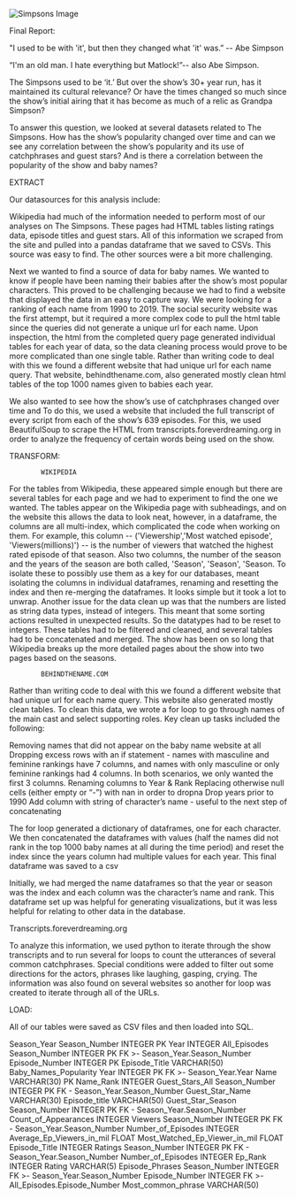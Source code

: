 ![Simpsons Image](https://files.slack.com/files-pri/T01A3845EPK-F01GGJSFYUD/image.png)


Final Report:

"I used to be with 'it', but then they changed what 'it' was.” -- Abe Simpson

“I'm an old man. I hate everything but Matlock!”-- also Abe Simpson.

The Simpsons used to be ‘it.’ But over the show’s 30+ year run, has it maintained its cultural relevance? Or have the times changed so much since the show’s initial airing that it has become as much of a relic as Grandpa Simpson?

To answer this question, we looked at several datasets related to The Simpsons. How has the show’s popularity changed over time and can we see any correlation between the show’s popularity and its use of catchphrases and guest stars? And is there a correlation between the popularity of the show and baby names?


EXTRACT

Our datasources for this analysis include:

Wikipedia had much of the information needed to perform most of our analyses on The Simpsons. These pages had HTML tables listing ratings data, episode titles and guest stars. All of this information we scraped from the site and pulled into a pandas dataframe that we saved to CSVs. This source was easy to find. The other sources were a bit more challenging.

Next we wanted to find a source of data for baby names. We wanted to know if people have been naming their babies after the show’s most popular characters. This proved to be challenging because we had to find a website that displayed the data in an easy to capture way. We were looking for a ranking of each name from 1990 to 2019. The social security website was the first attempt, but it required a more complex code to pull the html table since the queries did not generate a unique url for each name. Upon inspection, the html from the completed query page generated individual tables for each year of data, so the data cleaning process would prove to be more complicated than one single table. Rather than writing code to deal with this we found a different website that had unique url for each name query. That website, behindthename.com, also generated mostly clean html tables of the top 1000 names given to babies each year.

We also wanted to see how the show’s use of catchphrases changed over time and 
To do this, we used a website that included the full transcript of every script from each of the show’s 639 episodes. For this, we used BeautifulSoup to scrape the HTML from transcripts.foreverdreaming.org in order to analyze the frequency of certain words being used on the show.
		
 
TRANSFORM:

			WIKIPEDIA
			
For the tables from Wikipedia, these appeared simple enough but there are several tables for each page and we had to experiment to find the one we wanted.
The tables appear on the Wikipedia page with subheadings, and on the website this allows the data to look neat, however, in a dataframe, the columns are all multi-index, which complicated the code when working on them. For example, this column --  ('Viewership','Most watched episode', 'Viewers(millions)') -- is the number of viewers that watched the highest rated episode of that season.
Also two columns, the number of the season and the years of the season are both called, 'Season', 'Season', 'Season. To isolate these to possibly use them as a key for our databases, meant isolating the columns in individual dataframes, renaming and resetting the index and then re-merging the dataframes. It looks simple but it took a lot to unwrap.
Another issue for the data clean up was that the numbers are listed as string data types, instead of integers. This meant that some sorting actions resulted in unexpected results. So the datatypes had to be reset to integers.
These tables had to be filtered and cleaned, and several tables had to be concatenated and merged. The show has been on so long that Wikipedia breaks up the more detailed pages about the show into two pages based on the seasons.

			BEHINDTHENAME.COM

Rather than writing code to deal with this we found a different website that had unique url for each name query. This website also generated mostly clean tables. To clean this data, we wrote a for loop to go through names of the main cast and select supporting roles. Key clean up tasks included the following:

Removing names that did not appear on the baby name website at all
Dropping excess rows with an if statement - names with masculine and feminine rankings have 7 columns, and names with only masculine or only feminine rankings had 4 columns. In both scenarios, we only wanted the first 3 columns.
Renaming columns to Year & Rank
Replacing otherwise null cells (either empty or “-”) with nan in order to dropna
Drop years prior to 1990
Add column with string of character’s name - useful to the next step of concatenating

The for loop generated a dictionary of dataframes, one for each character. We then concatenated the dataframes with values (half the names did not rank in the top 1000 baby names at all during the time period) and reset the index since the years column had multiple values for each year. This final dataframe was saved to a csv

Initially, we had merged the name dataframes so that the year or season was the index and each column was the character’s name and rank. This dataframe set up was helpful for generating visualizations, but it was less helpful for relating to other data in the database.

Transcripts.foreverdreaming.org

To analyze this information, we used python to iterate through the show transcripts and to run several for loops to count the utterances of several common catchphrases.
Special conditions were added to filter out some directions for the actors, phrases like laughing, gasping, crying. The information was also found on several websites so another for loop was created to iterate through all of the URLs.




LOAD:

All of our tables were saved as CSV files and then loaded into SQL. 

Season_Year
Season_Number INTEGER PK
Year INTEGER
All_Episodes
Season_Number INTEGER PK FK >- Season_Year.Season_Number
Episode_Number INTEGER PK
Episode_Title VARCHAR(50)
Baby_Names_Popularity
Year INTEGER PK FK >- Season_Year.Year
Name VARCHAR(30) PK
Name_Rank INTEGER
Guest_Stars_All
Season_Number INTEGER PK FK - Season_Year.Season_Number
Guest_Star_Name VARCHAR(30)
Episode_title VARCHAR(50)
Guest_Star_Season
Season_Number INTEGER PK FK - Season_Year.Season_Number
Count_of_Appearances INTEGER
Viewers
Season_Number INTEGER PK FK - Season_Year.Season_Number
Number_of_Episodes INTEGER
Average_Ep_Viewers_in_mil FLOAT
Most_Watched_Ep_Viewer_in_mil FLOAT
Episode_Title INTEGER
Ratings
Season_Number INTEGER PK FK - Season_Year.Season_Number
Number_of_Episodes INTEGER
Ep_Rank INTEGER
Rating VARCHAR(5)
Episode_Phrases
Season_Number INTEGER FK >- Season_Year.Season_Number
Episode_Number INTEGER FK >- All_Episodes.Episode_Number
Most_common_phrase VARCHAR(50)

